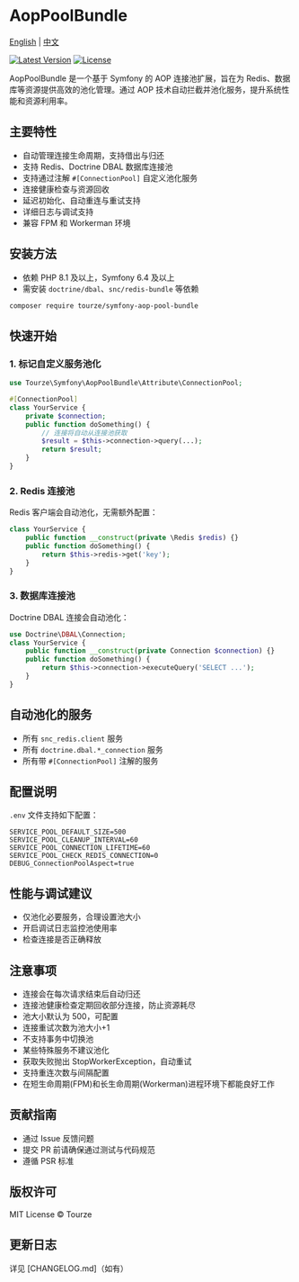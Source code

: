 # AopPoolBundle

[English](README.md) | [中文](README.zh-CN.md)

[![Latest Version](https://img.shields.io/packagist/v/tourze/symfony-aop-pool-bundle.svg?style=flat-square)](https://packagist.org/packages/tourze/symfony-aop-pool-bundle)
[![License](https://img.shields.io/badge/license-MIT-green.svg)](LICENSE)

AopPoolBundle 是一个基于 Symfony 的 AOP 连接池扩展，旨在为 Redis、数据库等资源提供高效的池化管理。通过 AOP 技术自动拦截并池化服务，提升系统性能和资源利用率。

## 主要特性

- 自动管理连接生命周期，支持借出与归还
- 支持 Redis、Doctrine DBAL 数据库连接池
- 支持通过注解 `#[ConnectionPool]` 自定义池化服务
- 连接健康检查与资源回收
- 延迟初始化、自动重连与重试支持
- 详细日志与调试支持
- 兼容 FPM 和 Workerman 环境

## 安装方法

- 依赖 PHP 8.1 及以上，Symfony 6.4 及以上
- 需安装 `doctrine/dbal`、`snc/redis-bundle` 等依赖

```bash
composer require tourze/symfony-aop-pool-bundle
```

## 快速开始

### 1. 标记自定义服务池化

```php
use Tourze\Symfony\AopPoolBundle\Attribute\ConnectionPool;

#[ConnectionPool]
class YourService {
    private $connection;
    public function doSomething() {
        // 连接将自动从连接池获取
        $result = $this->connection->query(...);
        return $result;
    }
}
```

### 2. Redis 连接池

Redis 客户端会自动池化，无需额外配置：

```php
class YourService {
    public function __construct(private \Redis $redis) {}
    public function doSomething() {
        return $this->redis->get('key');
    }
}
```

### 3. 数据库连接池

Doctrine DBAL 连接会自动池化：

```php
use Doctrine\DBAL\Connection;
class YourService {
    public function __construct(private Connection $connection) {}
    public function doSomething() {
        return $this->connection->executeQuery('SELECT ...');
    }
}
```

## 自动池化的服务

- 所有 `snc_redis.client` 服务
- 所有 `doctrine.dbal.*_connection` 服务
- 所有带 `#[ConnectionPool]` 注解的服务

## 配置说明

`.env` 文件支持如下配置：

```dotenv
SERVICE_POOL_DEFAULT_SIZE=500
SERVICE_POOL_CLEANUP_INTERVAL=60
SERVICE_POOL_CONNECTION_LIFETIME=60
SERVICE_POOL_CHECK_REDIS_CONNECTION=0
DEBUG_ConnectionPoolAspect=true
```

## 性能与调试建议

- 仅池化必要服务，合理设置池大小
- 开启调试日志监控池使用率
- 检查连接是否正确释放

## 注意事项

- 连接会在每次请求结束后自动归还
- 连接池健康检查定期回收部分连接，防止资源耗尽
- 池大小默认为 500，可配置
- 连接重试次数为池大小+1
- 不支持事务中切换池
- 某些特殊服务不建议池化
- 获取失败抛出 StopWorkerException，自动重试
- 支持重连次数与间隔配置
- 在短生命周期(FPM)和长生命周期(Workerman)进程环境下都能良好工作

## 贡献指南

- 通过 Issue 反馈问题
- 提交 PR 前请确保通过测试与代码规范
- 遵循 PSR 标准

## 版权许可

MIT License © Tourze

## 更新日志

详见 [CHANGELOG.md]（如有）
